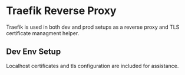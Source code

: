 # Traefik Reverse Proxy

Traefik is used in both dev and prod setups as a reverse proxy and TLS certificate managment helper.

## Dev Env Setup

Localhost certificates and tls configuration are included for assistance.
